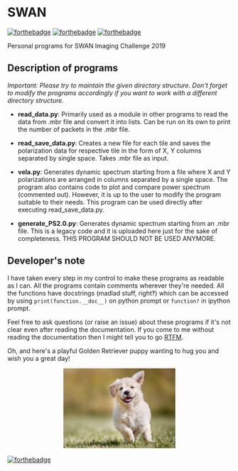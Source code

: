 # SWAN
[![forthebadge](https://forthebadge.com/images/badges/built-with-science.svg)](https://forthebadge.com)	[![forthebadge](https://forthebadge.com/images/badges/made-with-python.svg)](https://forthebadge.com)	[![forthebadge](https://forthebadge.com/images/badges/contains-technical-debt.svg)](https://forthebadge.com)

Personal programs for SWAN Imaging Challenge 2019

## Description of programs
*Important: Please try to maintain the given directory structure. Don't forget to modify the programs accordingly if you want to work with a different directory structure.*

* __read_data.py__: Primarily used as a module in other programs to read the data from .mbr file and convert it into lists. Can be run on its own to print the number of packets in the .mbr file.

* __read_save_data.py__: Creates a new file for each tile and saves the polarization data for respective tile in the form of X, Y columns separated by single space. Takes .mbr file as input.

* __vela<span>.py</span>__: Generates dynamic spectrum starting from a file where X and Y polarizations are arranged in columns separated by a single space. The program also contains code to plot and compare power spectrum (commented out). However, it is up to the user to modify the program suitable to their needs. This program can be used directly after executing read_save_data.py.

* __generate_PS2.0.py__: Generates dynamic spectrum starting from an .mbr file. This is a legacy code and it is uploaded here just for the sake of completeness. THIS PROGRAM SHOULD NOT BE USED ANYMORE.

## Developer's note
I have taken every step in my control to make these programs as readable as I can. All the programs contain comments wherever they're needed. All the functions have docstrings (madlad stuff, right‽) which can be accessed by using `print(function.__doc__)` on python prompt or `function?` in ipython prompt.

Feel free to ask questions (or raise an issue) about these programs if it's not clear even after reading the documentation. If you come to me without reading the documentation then I might tell you to go [RTFM](https://www.urbandictionary.com/define.php?term=RTFM).

Oh, and here's a playful Golden Retriever puppy wanting to hug you and wish you a great day!

<div align="center">
<img src="good_day.jpg" alt="https://www.flickr.com/photos/138248475@N03/23930735040" width="50%" />
</div>


[![forthebadge](https://forthebadge.com/images/badges/built-with-love.svg)](https://forthebadge.com)